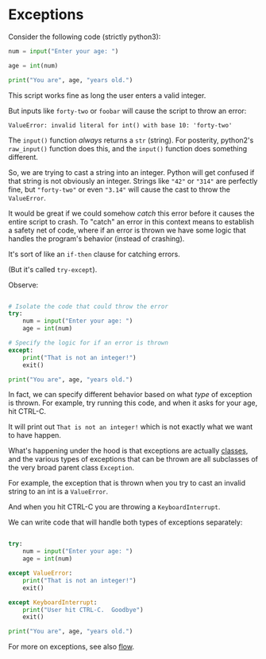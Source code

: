 # Exceptions

Consider the following code (strictly python3):
```python
num = input("Enter your age: ")

age = int(num)

print("You are", age, "years old.")
```

This script works fine as long the user enters a valid integer.

But inputs like `forty-two` or `foobar` will cause the script to throw an error:

`ValueError: invalid literal for int() with base 10: 'forty-two'`

The `input()` function *always*  returns a `str` (string).  For posterity, python2's `raw_input()` function does this, and the `input()` function does something different.

So, we are trying to cast a string into an integer.  Python will get confused if that string is not obviously an integer.  Strings like `"42"` or `"314"` are perfectly fine, but `"forty-two"` or even `"3.14"` will cause the cast to throw the `ValueError`.

It would be great if we could somehow *catch* this error before it causes the entire script to crash.  To "catch" an error in this context means to establish a safety net of code, where if an error is thrown we have some logic that handles the program's behavior (instead of crashing).

It's sort of like an `if-then` clause for catching errors.

(But it's called `try-except`).

Observe:

```python

# Isolate the code that could throw the error
try:
    num = input("Enter your age: ")
    age = int(num)

# Specify the logic for if an error is thrown
except:
    print("That is not an integer!")
    exit()

print("You are", age, "years old.")
```


In fact, we can specify different behavior based on what *type* of exception is thrown.  For example, try running this code, and when it asks for your age, hit CTRL-C.

It will print out `That is not an integer!` which is not exactly what we want to have happen.

What's happening under the hood is that exceptions are actually [classes](../classes), and the various types of exceptions that can be thrown are all subclasses of the very broad parent class `Exception`.

For example, the exception that is thrown when you try to cast an invalid string to an int is a `ValueError`.

And when you hit CTRL-C you are throwing a `KeyboardInterrupt`.

We can write code that will handle both types of exceptions separately:

```python

try:
    num = input("Enter your age: ")
    age = int(num)

except ValueError:
    print("That is not an integer!")
    exit()

except KeyboardInterrupt:
    print("User hit CTRL-C.  Goodbye")
    exit()

print("You are", age, "years old.")
```

For more on exceptions, see also [flow](../flow).

